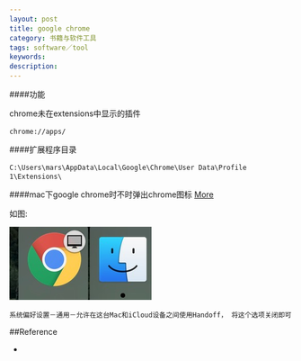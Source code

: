 ```yaml
---
layout: post
title: google chrome
category: 书籍与软件工具
tags: software／tool
keywords: 
description: 
---
```


####功能

chrome未在extensions中显示的插件 
```
chrome://apps/
```

####扩展程序目录

```
C:\Users\mars\AppData\Local\Google\Chrome\User Data\Profile 1\Extensions\
```

####mac下google chrome时不时弹出chrome图标 [More](http://zhidao.baidu.com/link?url=7oSB3pd_Z8ANGjGMaXn8OzvEBWhuY_GLyCVKKfCg-PAhsswMHqYHR_LIXp5pqCQbY2eUEvVlgXoRo7Ep10Cx__QwzZMXnZgMEAAvXk2jFxa)

如图:

![](/Resources/google_chrome_1.png)

```
系统偏好设置－通用－允许在这台Mac和iCloud设备之间使用Handoff， 将这个选项关闭即可
```

##Reference

* 